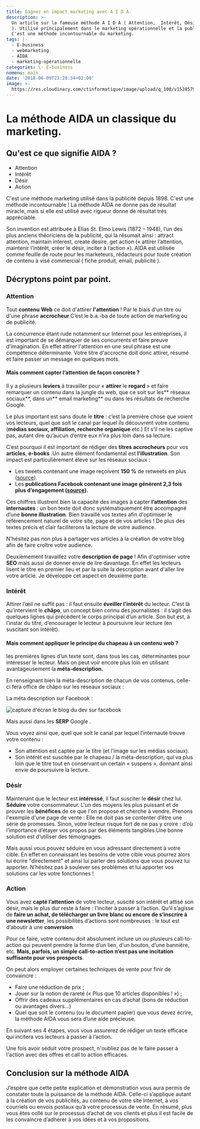 ```yaml
---
title: Gagnez en impact marketing avec A I D A.
description: >-
  Un article sur la fameuse méthode A I D A ( Attention,  Intérêt, Désir, Action
  ). Utilisé principalement dans le marketing opérationnelle et la publicité.
  C'est une méthode incontournable du marketing.
tags: |-
  - E-business
  - webmarketing
  - AIDA
  - marketing-opérationnelle
categories: \- E-business
nomenu: main
date: '2018-06-09T23:20:34+02:00'
image: >-
  https://res.cloudinary.com/ctinformatique/image/upload/q_100/v1528579691/blog/visuel_aida.jpg
---
```

# La méthode AIDA un classique du marketing.

## Qu'est ce que signifie AIDA ?

* Attention
* Intérêt
* Désir
* Action

C'est une méthode marketing utilisé dans la publicité depuis 1898. C'est une méthode incontournable ! La méthode AIDA ne donne pas de résultat miracle, mais si elle est utilisé avec rigueur donne de résultat très appréciable. 

Son invention est attribuée à Elias St. Elmo Lewis (1872 – 1948), l’un des plus anciens théoriciens de la publicité, qui la résumait ainsi : attract attention, maintain interest, create desire, get action (« attirer l’attention, maintenir l’intérêt, créer le désir, inciter à l’action »). AIDA est utilisée comme feuille de route pour les marketeurs, rédacteurs pour toute création de contenu à visé commercial ( fiche produit, email, publicité ).

## Décryptons point par point.

### Attention

Tout **contenu** **Web** ce doit d'attirer **l'attention** ! Par le biais d'un titre ou d'une phrase **accrocheur**.C’est le b.a.-ba de toute action de marketing ou de publicité.

La concurrence étant rude notamment sur Internet pour les entreprises, il est important de se démarquer de ses concurrents et faire preuve d’imagination. En effet attirer l'attention en une seul phrase est une compétence déterminante. Votre titre d'accroche doit donc attirer, résumé et faire passer un message en quelques mots.

#### Mais comment capter l’attention de façon concrète ?

Il y a plusieurs **leviers** à travailler pour « **attirer** le **regard** » et faire remarquer un contenu dans la jungle du web, que ce soit sur les** réseaux sociaux**, dans un** email marketing** ou dans les résultats de recherche Google.

Le plus important est sans doute le **titre** : c’est la première chose que voient vos lecteurs, quel que soit le canal par lequel ils découvrent votre contenu (**médias sociaux, affiliation, recherche organique** etc.) Et s’il ne les captive pas, autant dire qu’aucun d’entre eux n’ira plus loin dans sa lecture.

C’est pourquoi il est important de rédiger des **titres accrocheurs** pour vos **articles**, **e-books** .Un autre élément fondamental est **l’illustration**. Son impact est particulièrement élevé sur les réseaux sociaux :

* Les tweets contenant une image reçoivent **150 %** de retweets en plus ([source](https://blog.bufferapp.com/the-power-of-twitters-new-expanded-images-and-how-to-make-the-most-of-it)).
* Les **publications Facebook contenant une image génèrent 2,3 fois plus d’engagement (**[**source**](http://buzzsumo.com/blog/how-to-massively-boost-your-blog-traffic-with-these-5-awesome-image-stats/#gs.F=uzxAg)**).**

Ces chiffres illustrent bien la capacité des images à capter **l’attention** des **internautes** : un bon texte doit donc systématiquement être accompagné d’une **bonne illustration**. Bien travaillé vos textes afin d'optimiser le référencement naturel de votre site, page et de vos articles ! De plus des textes précis et clair faciliterons la lecture de votre audience. 

N'hésitez pas non plus à partager vos articles à la création de votre blog afin de faire croître votre audience.

Deuxièmement travaillez votre **description de page** ! Afin d'optimiser votre **SEO** mais aussi de donner envie de lire davantage. En effet les lecteurs lisent le titre en premier lieu et par la suite la description avant d'aller lire votre article. Je développe cet aspect en deuxième parte.

### Intérêt

Attirer l’œil ne suffit pas : il faut ensuite **éveiller l’intérêt** du lecteur.
C’est là qu’intervient le **châpo**, un concept bien connu des journalistes : il s’agit des quelques lignes qui précèdent le corps principal d’un article.
Son but est, à l’instar du titre, d’encourager le lecteur à poursuivre leur lecture (en suscitant son intérêt).

#### Mais comment appliquer le principe du chapeau à un contenu web ?

 les premières lignes d’un texte sont, dans tous les cas, déterminantes pour intéresser le lecteur.
Mais on peut voir encore plus loin en utilisant avantageusement la **méta-description.**

En renseignant bien la méta-description de chacun de vos contenus, celle-ci fera office de châpo sur les réseaux sociaux :

La méta description sur Facebook : 

![capture d'écran le blog du dev sur facebook](https://res.cloudinary.com/ctinformatique/image/upload/c_scale,q_100,w_257/v1528581061/blog/capture_description_facebook.png)

Mais aussi dans les **SERP** Google .

Vous voyez ainsi que, quel que soit le canal par lequel l’internaute trouve votre contenu :

* Son attention est captée par le titre (et l’image sur les médias sociaux).
* Son intérêt est suscitée par le chapeau / la méta-description, qui va plus loin que le titre tout en conservant un certain « suspens », donnant ainsi envie de poursuivre la lecture.

### Désir

Maintenant que le lecteur est **intéressé**, il faut susciter le **désir** chez lui. **Séduire** votre consommateur.
L'un des moyens les plus puissant et de prouver les **bénéfices** de ce que l'on propose et cherche à vendre. 
Prenons l'exemple d'une page de vente : Elle ne doit pas se contenter d’être une série de promesses. Sinon, votre lecteur risque fort de ne pas y croire : d’où l’importance d’étayer vos propos par des éléments tangibles.Une bonne solution est d’utiliser des témoignages.

Mais aussi vous pouvez séduire en vous adressant directement à votre cible.  En effet en connaissant les besoins de votre cible vous pourrez alors lui écrire "directement" et ainsi lui parler des solutions que vous pouvez lui apporter. N’hésitez pas à soulever ses problèmes et lui apporter vos solutions car les votre fonctionnes !

### Action

Vous avez **capté l’attention** de votre lecteur, suscité son intérêt et attisé son désir, mais le plus dur reste à faire : l’inciter à passer à l’action.
Qu’il s’agisse de **faire un achat, de télécharger un livre blanc ou encore de s’inscrire à une newsletter**, les possibilités d’actions sont nombreuses : le tout est d’aboutir à une **conversion**.

Pour ce faire, votre contenu doit absolument inclure un ou plusieurs call-to-action qui peuvent prendre la forme d’un lien, d’un bouton, d’une bannière, etc. **Mais, parfois, un simple call-to-action n’est pas une incitation suffisante pour vos prospects**.

On peut alors employer certaines techniques de vente pour finir de convaincre :

* Faire une réduction de prix ;
* Jouer sur la notion de rareté (« Plus que 10 articles disponibles ! ») ;
* Offrir des cadeaux supplémentaires en cas d’achat (bons de réduction ou avantages divers…)
* Quel que soit le contenu (ou le document papier) que vous devez écrire, la méthode AIDA vous sera d’une aide précieuse.

En suivant ses 4 étapes, vous vous assurerez de rédiger un texte efficace qui incitera vos lecteurs à passer à l’action.

Une fois avoir séduit votre prospect, n'oubliez pas de le faire passer à l'action avec des offres et call to action efficaces.



## Conclusion sur la méthode AIDA

J’espère que cette petite explication et démonstration vous aura permis de constater toute la puissance de la méthode AIDA. Celle-ci s’applique autant à la création de vos publicités, au contenu de votre site Internet, à vos courriels ou envois postaux qu’à votre processus de vente. En résumé, plus vous êtes collé sur le processus d’achat de vos clients et plus il est facile de les convaincre d’adhérer à vos idées et à vos propositions.
